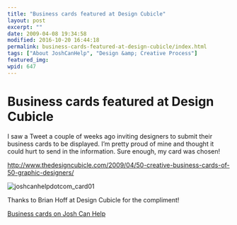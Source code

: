 ```yaml
---
title: "Business cards featured at Design Cubicle"
layout: post
excerpt: ""
date: 2009-04-08 19:34:58
modified: 2016-10-20 16:44:18
permalink: business-cards-featured-at-design-cubicle/index.html
tags: ["About JoshCanHelp", "Design &amp; Creative Process"]
featured_img: 
wpid: 647
---
```


# Business cards featured at Design Cubicle

I saw a Tweet a couple of weeks ago inviting designers to submit their business cards to be displayed. I’m pretty proud of mine and thought it could hurt to send in the information. Sure enough, my card was chosen!

http://www.thedesigncubicle.com/2009/04/50-creative-business-cards-of-50-graphic-designers/

![joshcanhelpdotcom_card01](/_images/2009/04/joshcanhelpdotcom_card01.jpg "joshcanhelpdotcom_card01")

Thanks to Brian Hoff at Design Cubicle for the compliment!

[Business cards on Josh Can Help](/?s=business+cards)